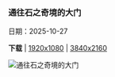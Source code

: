### 通往石之奇境的大门

日期：2025-10-27

**下载**  |  [1920x1080](https://cn.bing.com/th?id=OHR.TepliceRocks_ZH-CN1785316311_1920x1080.jpg)  |  [3840x2160](https://cn.bing.com/th?id=OHR.TepliceRocks_ZH-CN1785316311_UHD.jpg)

![通往石之奇境的大门](https://cn.bing.com/th?id=OHR.TepliceRocks_ZH-CN1785316311_1920x1080.jpg "安德尔施帕赫-特普利采岩石林的哥特式拱门, 捷克 (© Kseniya_Milner/Getty Images)")

